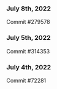 ### July 8th, 2022

Commit #279578

### July 5th, 2022

Commit #314353


### July 4th, 2022

Commit #72281
